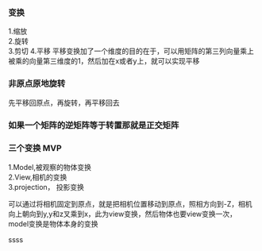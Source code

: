 ### 变换   
1.缩放  
2.旋转  
3.剪切
4.平移   平移变换加了一个维度的目的在于，可以用矩阵的第三列向量乘上被乘的向量第三维度的1，然后加在x或者y上，就可以实现平移  

### 非原点原地旋转   
先平移回原点，再旋转，再平移回去   

### 如果一个矩阵的逆矩阵等于转置那就是正交矩阵  

### 三个变换  MVP  
1.Model,被观察的物体变换  
2.View,相机的变换   
3.projection， 投影变换   



可以通过将相机固定到原点，就是把相机位置移动到原点，照相方向到-Z，相机向上朝向到y,y和z叉乘到x，此为view变换，然后物体也要view变换一次，
model变换是物体本身的变换


ssss